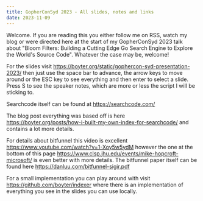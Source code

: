 ```yaml
---
title: GopherConSyd 2023 - All slides, notes and links
date: 2023-11-09
---
```


Welcome. If you are reading this you either follow me on RSS, watch my blog or were directed here at the start of my GopherConSyd 2023 talk about "Bloom Filters: Building a Cutting Edge Go Search Engine to Explore the World's Source Code". Whatever the case may be, welcome!

For the slides visit https://boyter.org/static/gophercon-syd-presentation-2023/ then just use the space bar to advance, the arrow keys to move around or the ESC key to see everything and then enter to select a slide. Press S to see the speaker notes, which are more or less the script I will be sticking to.

Searchcode itself can be found at https://searchcode.com/

The blog post everything was based off is here https://boyter.org/posts/how-i-built-my-own-index-for-searchcode/ and contains a lot more details.

For details about bitfunnel this video is excellent https://www.youtube.com/watch?v=1-Xoy5w5ydM however the one at the bottom of this page https://www.clsp.jhu.edu/events/mike-hopcroft-microsoft/ is even better with more details. The bitfunnel paper itself can be found here https://danluu.com/bitfunnel-sigir.pdf

For a small implementation you can play around with visit https://github.com/boyter/indexer where there is an implementation of everything you see in the slides you can use locally.

